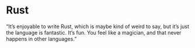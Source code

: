 # Rust
“It’s enjoyable to write Rust, which is maybe kind of weird to say, but it’s just the language is fantastic. It’s fun. You feel like a magician, and that never happens in other languages.”

